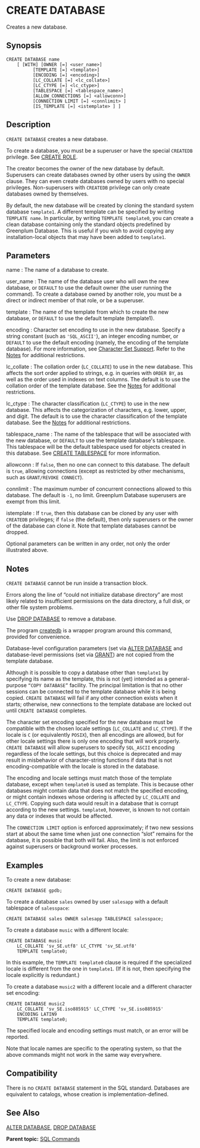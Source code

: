 # CREATE DATABASE 

Creates a new database.

## <a id="section2"></a>Synopsis 

``` {#sql_command_synopsis}
CREATE DATABASE name
    [ [WITH] [OWNER [=] <user_name>]
          [TEMPLATE [=] <template>]
          [ENCODING [=] <encoding>]
          [LC_COLLATE [=] <lc_collate>]
          [LC_CTYPE [=] <lc_ctype>]
          [TABLESPACE [=] <tablespace_name>]
          [ALLOW_CONNECTIONS [=] <allowconn>]
          [CONNECTION LIMIT [=] <connlimit> ]
          [IS_TEMPLATE [=] <istemplate> ] ]
```

## <a id="section3"></a>Description 

`CREATE DATABASE` creates a new database.

To create a database, you must be a superuser or have the special `CREATEDB` privilege. See [CREATE ROLE](CREATE_ROLE.html).

The creator becomes the owner of the new database by default. Superusers can create databases owned by other users by using the `OWNER` clause. They can even create databases owned by users with no special privileges. Non-superusers with `CREATEDB` privilege can only create databases owned by themselves.

By default, the new database will be created by cloning the standard system database `template1`. A different template can be specified by writing `TEMPLATE name`. In particular, by writing `TEMPLATE template0`, you can create a clean database containing only the standard objects predefined by Greenplum Database. This is useful if you wish to avoid copying any installation-local objects that may have been added to `template1`.

## <a id="section4"></a>Parameters 

name
:   The name of a database to create.

user\_name
:   The name of the database user who will own the new database, or `DEFAULT` to use the default owner \(the user running the command\). To create a database owned by another role, you must be a direct or indirect member of that role, or be a superuser.

template
:   The name of the template from which to create the new database, or `DEFAULT` to use the default template \(template1\).

encoding
:   Character set encoding to use in the new database. Specify a string constant \(such as `'SQL_ASCII'`\), an integer encoding number, or `DEFAULT` to use the default encoding  \(namely, the encoding of the template database\). For more information, see [Character Set Support](../character_sets.html). Refer to the [Notes](#section5) for additional restrictions.

lc\_collate
:   The collation order \(`LC_COLLATE`\) to use in the new database. This affects the sort order applied to strings, e.g. in queries with `ORDER BY`, as well as the order used in indexes on text columns. The default is to use the collation order of the template database. See the [Notes](#section5) for additional restrictions.

lc\_ctype
:   The character classification \(`LC_CTYPE`\) to use in the new database. This affects the categorization of characters, e.g. lower, upper, and digit. The default is to use the character classification of the template database. See the [Notes](#section5) for additional restrictions.

tablespace\_name
:   The name of the tablespace that will be associated with the new database, or `DEFAULT` to use the template database's tablespace. This tablespace will be the default tablespace used for objects created in this database. See [CREATE TABLESPACE](CREATE_TABLESPACE.html) for more information.

allowconn
:   If `false`, then no one can connect to this database. The default is `true`, allowing connections \(except as restricted by other mechanisms, such as `GRANT/REVOKE CONNECT`\).

connlimit
:   The maximum number of concurrent connections allowed to this database. The default is `-1`, no limit. Greenplum Database superusers are exempt from this limit.

istemplate
:   If `true`, then this database can be cloned by any user with `CREATEDB` privileges; if `false` \(the default\), then only superusers or the owner of the database can clone it. Note that template databases cannot be dropped.

Optional parameters can be written in any order, not only the order illustrated above.

## <a id="section5"></a>Notes 

`CREATE DATABASE` cannot be run inside a transaction block.

Errors along the line of “could not initialize database directory” are most likely related to insufficient permissions on the data directory, a full disk, or other file system problems.

Use [DROP DATABASE](DROP_DATABASE.HTML) to remove a database.

The program [createdb](../../utility_guide/ref/createdb.html) is a wrapper program around this command, provided for convenience.

Database-level configuration parameters \(set via [ALTER DATABASE](\)ALTER_DATABASE.html) and database-level permissions \(set via [GRANT](GRANT.html)\) are not copied from the template database.

Although it is possible to copy a database other than `template1` by specifying its name as the template, this is not \(yet\) intended as a general-purpose `“COPY DATABASE”` facility. The principal limitation is that no other sessions can be connected to the template database while it is being copied. `CREATE DATABASE` will fail if any other connection exists when it starts; otherwise, new connections to the template database are locked out until `CREATE DATABASE` completes.

The character set encoding specified for the new database must be compatible with the chosen locale settings \(`LC_COLLATE` and `LC_CTYPE`\). If the locale is `C` \(or equivalently `POSIX`\), then all encodings are allowed, but for other locale settings there is only one encoding that will work properly. `CREATE DATABASE` will allow superusers to specify `SQL_ASCII` encoding regardless of the locale settings, but this choice is deprecated and may result in misbehavior of character-string functions if data that is not encoding-compatible with the locale is stored in the database.

The encoding and locale settings must match those of the template database, except when `template0` is used as template. This is because other databases might contain data that does not match the specified encoding, or might contain indexes whose ordering is affected by `LC_COLLATE` and `LC_CTYPE`. Copying such data would result in a database that is corrupt according to the new settings. `template0`, however, is known to not contain any data or indexes that would be affected.

The `CONNECTION LIMIT` option is enforced approximately; if two new sessions start at about the same time when just one connection “slot” remains for the database, it is possible that both will fail. Also, the limit is not enforced against superusers or background worker processes.


## <a id="section6"></a>Examples 

To create a new database:

```
CREATE DATABASE gpdb;
```

To create a database `sales` owned by user `salesapp` with a default tablespace of `salesspace`:

```
CREATE DATABASE sales OWNER salesapp TABLESPACE salesspace;
```

To create a database `music` with a different locale:

```
CREATE DATABASE music
    LC_COLLATE 'sv_SE.utf8' LC_CTYPE 'sv_SE.utf8'
    TEMPLATE template0;
```

In this example, the `TEMPLATE template0` clause is required if the specialized locale is different from the one in `template1`. \(If it is not, then specifying the locale explicitly is redundant.\)

To create a database `music2` with a different locale and a different character set encoding:

```
CREATE DATABASE music2
    LC_COLLATE 'sv_SE.iso885915' LC_CTYPE 'sv_SE.iso885915'
    ENCODING LATIN9
    TEMPLATE template0;
```

The specified locale and encoding settings must match, or an error will be reported.

Note that locale names are specific to the operating system, so that the above commands might not work in the same way everywhere.

## <a id="section7"></a>Compatibility 

There is no `CREATE DATABASE` statement in the SQL standard. Databases are equivalent to catalogs, whose creation is implementation-defined.

## <a id="section8"></a>See Also 

[ALTER DATABASE](ALTER_DATABASE.html), [DROP DATABASE](DROP_DATABASE.html)

**Parent topic:** [SQL Commands](../sql_commands/sql_ref.html)

